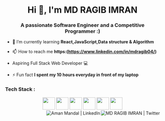 <h1 align="center">Hi 👋, I'm MD RAGIB IMRAN</h1>
<h3 align="center">A passionate Software Engineer and a Competitive Programmer :)</h3>

- 🌱 I’m currently learning **React,JavaScript,Data structure & Algorithm**

- 📫 How to reach me **https:(https://www.linkedin.com/in/mdragib04/)**

-  Aspiring Full Stack Web Developer 💻

- ⚡ Fun fact **I spent my 10 hours everyday in front of my laptop**

### Tech Stack :

<div align="center">
<img src="https://cdn.jsdelivr.net/gh/devicons/devicon/icons/html5/html5-original.svg" width=40 height=40 />
<img src="https://cdn.jsdelivr.net/gh/devicons/devicon/icons/css3/css3-original.svg" width=40 height=40/>
<img src="https://cdn.jsdelivr.net/gh/devicons/devicon/icons/javascript/javascript-original.svg" width=40 height=40/>
<!-- <img src="(https://upload.wikimedia.org/wikipedia/commons/d/d5/Tailwind_CSS_Logo.svg)" width=40 height=40/> -->
<img src="https://cdn.jsdelivr.net/gh/devicons/devicon/icons/tailwindcss/tailwindcss-plain.svg"  width=40 height=40/>
<img src="https://cdn.jsdelivr.net/gh/devicons/devicon/icons/react/react-original.svg" width=40 height=40/>
<!-- <img src="https://cdn.jsdelivr.net/gh/devicons/devicon/icons/cplusplus/cplusplus-original.svg" width=40 height=40/> -->
<img src="https://cdn.jsdelivr.net/gh/devicons/devicon/icons/java/java-original.svg" width=40 height=40/>
<!-- <img src="https://cdn.jsdelivr.net/gh/devicons/devicon/icons/kotlin/kotlin-original.svg" width=40 height=40 /> -->
<!-- <img src="https://cdn.jsdelivr.net/gh/devicons/devicon/icons/android/android-original.svg" width=40 height=40/> -->
<!-- <img src="https://cdn.jsdelivr.net/gh/devicons/devicon/icons/mysql/mysql-original.svg" width=40 height=40/> -->

</div>

<a href="[https://x.com/md_ragib53829]">
  <img align="right" alt="MD RAGIB IMRAN | Twitter "src="https://img.icons8.com/fluent/48/000000/twitter.png"/>
</a>
<a href="(https://www.linkedin.com/in/mdragib04/)">
  <img align="right" alt="Aman Mandal | LinkedIn "src="https://img.icons8.com/fluent/48/000000/linkedin.png"/>
</a>
